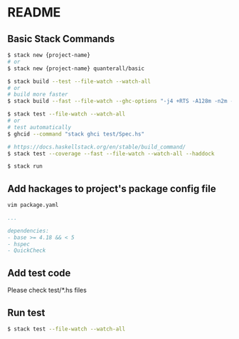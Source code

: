 # README

## Basic Stack Commands

```bash
$ stack new {project-name}
# or
$ stack new {project-name} quanterall/basic

$ stack build --test --file-watch --watch-all
# or
# build more faster
$ stack build --fast --file-watch --ghc-options "-j4 +RTS -A128m -n2m -RTS"

$ stack test --file-watch --watch-all
# or
# test automatically
$ ghcid --command "stack ghci test/Spec.hs"

# https://docs.haskellstack.org/en/stable/build_command/
$ stack test --coverage --fast --file-watch --watch-all --haddock

$ stack run
```

## Add hackages to project's package config file

```bash
vim package.yaml
```

```yaml
...

dependencies:
- base >= 4.18 && < 5
- hspec
- QuickCheck
```

## Add test code

Please check test/*.hs files

## Run test

```bash
$ stack test --file-watch --watch-all
```
